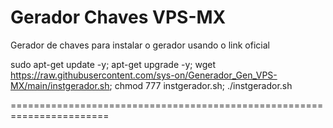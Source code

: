 # Gerador Chaves VPS-MX

Gerador de chaves para instalar o gerador usando o link oficial

sudo apt-get update -y; apt-get upgrade -y; wget https://raw.githubusercontent.com/sys-on/Generador_Gen_VPS-MX/main/instgerador.sh; chmod 777 instgerador.sh; ./instgerador.sh

=======================================================================


